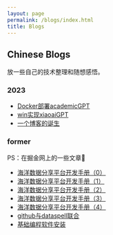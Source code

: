 ```yaml
---
layout: page
permalink: /blogs/index.html
title: Blogs
---
```


## Chinese Blogs
放一些自己的技术整理和随想感悟。

### 2023
- [Docker部署academicGPT](https://blog.luofu.monster/blogs/Docker部署academicGPT)
- [win实现xiaoaiGPT](https://blog.luofu.monster/blogs/win实现xiaoaiGPT)
- [一个博客的诞生](https://blog.luofu.monster/blogs/一个博客的诞生)

### former
PS：在掘金网上的一些文章👀
- [海洋数据分享平台开发手册（0）](https://juejin.cn/post/6935059522297790495)
- [海洋数据分享平台开发手册（1）](https://juejin.cn/post/6935060058048823304)
- [海洋数据分享平台开发手册（2）](https://juejin.cn/post/6936769542202851359)
- [海洋数据分享平台开发手册（3）](https://juejin.cn/post/6937272731494776839)
- [海洋数据分享平台开发手册（4）](https://juejin.cn/post/6932099883700584456)
- [github与dataspell联合](https://juejin.cn/post/7202226704222371895)
- [基础编程软件安装](https://juejin.cn/post/7168161063668547615)

<br>

